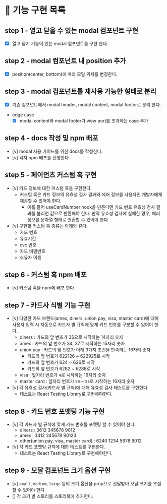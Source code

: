 # 🎯 기능 구현 목록

## step 1 - 열고 닫을 수 있는 modal 컴포넌트 구현

- [x] 열고 닫기 기능이 있는 modal 컴포넌트를 구현 한다.

## step 2 - modal 컴포넌트 내 position 추가

- [x] position(center, bottom)에 따라 모달 위치를 변경한다.

## step 3 - modal 컴포넌트를 재사용 가능한 형태로 분리

- [x] 기존 컴포넌트에서 modal header, modal content, modal footer로 분리 한다.

- edge case
  - [x] modal content와 modal footer가 view port를 초과하는 case 추가

## step 4 - docs 작성 및 npm 배포

- [v] modal 사용 가이드를 위한 docs를 작성한다.
- [v] 각자 npm 배포를 진행한다.

## step 5 - 페이먼츠 커스텀 훅 구현

- [v] 카드 정보에 대한 커스텀 훅을 구현한다.
  - 커스텀 훅은 카드 정보의 유효성 검사 결과와 에러 정보를 사용자인 개발자에게 제공할 수 있어야 한다.
    - 예를 들어 useCardNumber hook을 만든다면 카드 번호 유효성 검사 결과를 불리언 값으로 반환해야 한다. 만약 유효성 검사에 실패한 경우, 에러 정보를 문자열 형태로 반환할 수 있어야 한다.
- [v] 구현할 커스텀 훅 종류는 아래와 같다.
  - 카드 번호
  - 유효기간
  - cvc 번호
  - 카드 비밀번호
  - 소유자 이름

## step 6 - 커스텀 훅 npm 배포

- [v] 커스텀 훅을 npm에 배포 한다.

## step 7 - 카드사 식별 기능 구현

- [v] 다양한 카드 브랜드(amex, diners, union pay, visa, master card)에 대해 사용자 입력 시 자동으로 카드사 별 규칙에 맞게 카드 번호를 구분할 수 있어야 한다.
  - diners : 카드의 앞 번호가 36으로 시작하는 14자리 숫자
  - amex : 카드의 앞 번호가 34, 37로 시작하는 15자리 숫자
  - union pay : 카드의 앞 번호가 아래 3가지 조건을 만족하는 16자리 숫자
    - 카드의 앞 번호가 622126 ~ 622925로 시작
    - 카드의 앞 번호가 624 ~ 626로 시작
    - 카드의 앞 번호가 6282 ~ 6288로 시작
  - visa : 앞자리 번호가 `4`로 시작하는 16자리 숫자
  - master card : 앞자리 번호가 `50` ~ `55`로 시작하는 16자리 숫자
- [v] 각 유효성 검사(카드사 별 규칙)에 대해 유효성 검사 테스트를 구현한다.
  - 테스트는 React Testing Library로 구현해야한다.

## step 8 - 카드 번호 포맷팅 기능 구현

- [v] 각 카드사 별 규칙에 맞게 카드 번호를 포맷팅 할 수 있어야 한다.
  - diners : 3612 345678 9012
  - amex : 3412 345678 90123
  - other(union pay, visa, master card) : 6240 1234 5678 9012
- [v] 각 카드 포맷팅 규칙에 대한 테스트를 구현한다.
  - 테스트는 React Testing Library로 구현해야한다.

## step 9 - 모달 컴포넌트 크기 옵션 구현

- [v] `small`, `medium`, `large` 등의 크기 옵션을 prop으로 전달받아 모달 크기를 조절할 수 있어야 한다.
- [] 각 크기 별 스토리를 스토리북에 추가한다.
